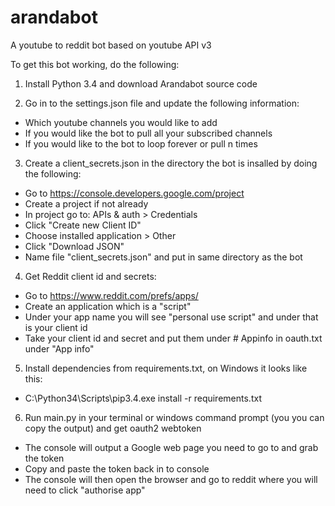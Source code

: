 # arandabot
A youtube to reddit bot based on youtube API v3

To get this bot working, do the following:

1. Install Python 3.4 and download Arandabot source code

2. Go in to the settings.json file and update the following information:
 * Which youtube channels you would like to add
 * If you would like the bot to pull all your subscribed channels
 * If you would like to the bot to loop forever or pull n times
 
3. Create a client_secrets.json in the directory the bot is insalled by doing the following:
  * Go to https://console.developers.google.com/project
  * Create a project if not already
  * In project go to: APIs & auth > Credentials
  * Click "Create new Client ID"
  * Choose installed application > Other
  * Click "Download JSON"
  * Name file "client_secrets.json" and put in same directory as the bot
  
4. Get Reddit client id and secrets:
  * Go to https://www.reddit.com/prefs/apps/
  * Create an application which is a "script"
  * Under your app name you will see "personal use script" and under that is your client id
  * Take your client id and secret and put them under # Appinfo in oauth.txt under "App info"

5. Install dependencies from requirements.txt, on Windows it looks like this:
  * C:\Python34\Scripts\pip3.4.exe install -r requirements.txt

6. Run main.py in your terminal or windows command prompt (you you can copy the output) and get oauth2 webtoken
  * The console will output a Google web page you need to go to and grab the token
  * Copy and paste the token back in to console
  * The console will then open the browser and go to reddit where you will need to click "authorise app"

